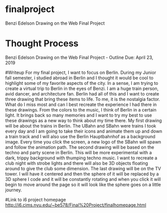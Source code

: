 # finalproject
Benzi Edelson
Drawing on the Web Final Project

# Thought Process

Benzi Edelson
Drawing on the Web Final Project - Outline
Due: April 23, 2019

#Writeup
	For my final project, I want to focus on Berlin. During my Junior fall semester, i studied abroad in Berlin and I thought it would be cool to highlight some of my favorite aspects of the city. In a sense, I am trying to create a virtual trip to Berlin in the eyes of Benzi. I am a huge train person, avid dancer, and architecture fan. Berlin had all of this and I want to create three drawing that bring these items to life. To me, it is the nostalgia factor. What do I miss most and can I best recreate the experience I had there in these drawings. From the colors to the music, I think of Berlin in a certain light. It brings back so many memories and I want to try my best to use these drawings as a new way to think about my time there. My first drawing will be about the trains in Berlin. The UBahn and SBahn were trains I took every day and I am going to take their icons and animate them up and down a train track and I will also use the Berlin Hauptbahnhof as a background image. Every time you click the screen, a new logo of the SBahn will spawn and follow the animation path. The second drawing will be based on the techno and party scene in Berlin. This will be more experimental with a dark, trippy background with thumping techno music. I want to recreate a club night with strobe lights and there will also be 3D objects floating around to give the club some dimension. The last drawing will be on the TV tower. I will have it centered and then the sphere of it will be replaced by a 3D sphere I code and it will be constantly rotating and when you click it will begin to move around the page so it will look like the sphere goes on a little journey. 

#Link to i6 project homepage
http://i6.cims.nyu.edu/~be578/Final%20Project/finalhomepage.html